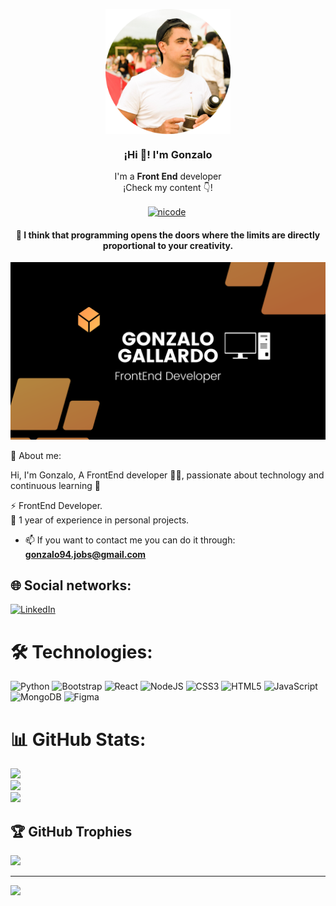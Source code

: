 <p align="center" width="300">
  <img align="center" width="200" src="./icons/yo.png" />
  <h3 align="center">¡Hi 👋! I'm Gonzalo</h3>
</p>
<p align="center">I'm a <strong>Front End</strong> developer<br />¡Check my content 👇!</p>
  <p align="center">
    <a href="https://www.linkedin.com/in/carlos-gonzalo-gallardo-a329a7239/" target="blank" style='margin-right:4px'>
    <img align="center" src="https://cdn.jsdelivr.net/npm/simple-icons@3.0.1/icons/linkedin.svg" alt="nicode" height="28px" width="28px" />
  </a>
</p>

 
<h4 align="center">🤔 I think that programming opens the doors where the limits are directly proportional to your creativity.</h4>




<img src="./icons/portadaGonzalo.png" alt="banner by Carlos Gonzalo Gallardo">


 💫 About me:

Hi, I'm Gonzalo, A FrontEnd developer 👩‍💻, passionate about technology and continuous learning 🧠

⚡ FrontEnd Developer.<br>💬 1 year of experience in personal projects.

- 📫 If you want to contact me you can do it through: **gonzalo94.jobs@gmail.com**


## 🌐 Social networks:
[![LinkedIn](https://img.shields.io/badge/LinkedIn-%230077B5.svg?logo=linkedin&logoColor=white)](https://linkedin.com/in/https://www.linkedin.com/in/carlos-gonzalo-gallardo-a329a7239/) 

# 🛠  Technologies:
![Python](https://img.shields.io/badge/python-3670A0?style=for-the-badge&logo=python&logoColor=ffdd54) ![Bootstrap](https://img.shields.io/badge/bootstrap-%23563D7C.svg?style=for-the-badge&logo=bootstrap&logoColor=white) ![React](https://img.shields.io/badge/react-%2320232a.svg?style=for-the-badge&logo=react&logoColor=%2361DAFB) ![NodeJS](https://img.shields.io/badge/node.js-6DA55F?style=for-the-badge&logo=node.js&logoColor=white) ![CSS3](https://img.shields.io/badge/css3-%231572B6.svg?style=for-the-badge&logo=css3&logoColor=white) ![HTML5](https://img.shields.io/badge/html5-%23E34F26.svg?style=for-the-badge&logo=html5&logoColor=white) ![JavaScript](https://img.shields.io/badge/javascript-%23323330.svg?style=for-the-badge&logo=javascript&logoColor=%23F7DF1E) ![MongoDB](https://img.shields.io/badge/MongoDB-%234ea94b.svg?style=for-the-badge&logo=mongodb&logoColor=white) 	![Figma](https://img.shields.io/badge/figma-%23F24E1E.svg?style=for-the-badge&logo=figma&logoColor=white)

# 📊 GitHub Stats:
![](https://github-readme-stats.vercel.app/api?username=gonzalogg94&theme=dark&hide_border=false&include_all_commits=false&count_private=false)<br/>
![](https://github-readme-streak-stats.herokuapp.com/?user=gonzalogg94&theme=dark&hide_border=false)<br/>
![](https://github-readme-stats.vercel.app/api/top-langs/?username=gonzalogg94&theme=dark&hide_border=false&include_all_commits=false&count_private=false&layout=compact)

## 🏆 GitHub Trophies
![](https://github-profile-trophy.vercel.app/?username=gonzalogg94&theme=monokai&no-frame=false&no-bg=false&margin-w=4)

---
[![](https://visitcount.itsvg.in/api?id=gonzalogg94&icon=0&color=0)](https://visitcount.itsvg.in)

<!-- Proudly created with GPRM ( https://gprm.itsvg.in ) -->
